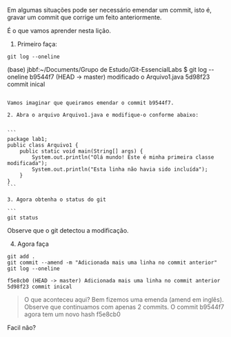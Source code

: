 Em algumas situações pode ser necessário emendar um commit, isto é, gravar um commit que corrige um feito anteriormente.

É o que vamos aprender nesta lição.

1. Primeiro faça:

```
git log --oneline

```
(base) jbbf:~/Documents/Grupo de Estudo/Git-EssencialLabs $ git log --oneline
b9544f7 (HEAD -> master) modificado o Arquivo1.java
5d98f23 commit inical
````

Vamos imaginar que queiramos emendar o commit b9544f7.

2. Abra o arquivo Arquivo1.java e modifique-o conforme abaixo:


```
package lab1;
public class Arquivo1 {
    public static void main(String[] args) {
        System.out.println("Olá mundo! Este é minha primeira classe modificada");
        System.out.println("Esta linha não havia sido incluída");
    }
}
```

3. Agora obtenha o status do git

```
git status
````

Observe que o git detectou a modificação.

4. Agora faça 

````
git add .
git commit --amend -m "Adicionada mais uma linha no commit anterior"
git log --oneline
````


````
f5e8cb0 (HEAD -> master) Adicionada mais uma linha no commit anterior
5d98f23 commit inical
````


> O que aconteceu aqui? Bem fizemos uma emenda (amend em inglês). Observe que continuamos com apenas 2 commits. O commit b9544f7 agora tem um novo hash f5e8cb0

Facil não?

